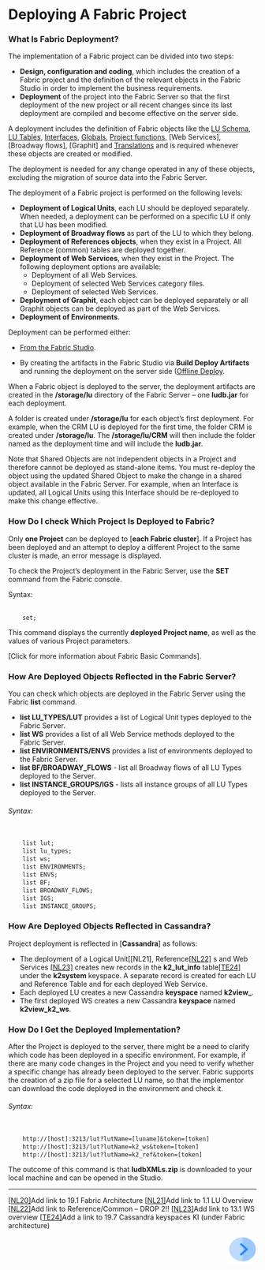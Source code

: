 # Deploying A Fabric Project

### What Is Fabric Deployment?

The implementation of a Fabric project can be divided into two steps:

- **Design, configuration and coding**, which includes the creation of a Fabric project and the definition of the relevant objects in the Fabric Studio in order to implement the business requirements.
- **Deployment** of the project into the Fabric Server so that the first deployment of the new project or all recent changes since its last deployment are compiled and become effective on the server side. 

A deployment includes the definition of Fabric objects like the [LU Schema](/articles/03_logical_units/03_LU_schema_window.md), [LU Tables](/articles/06_LU_tables/01_LU_tables_overview.md), [Interfaces](/articles/05_DB_interfaces/03_DB_interfaces_overview.md), [Globals](/articles/08_globals/01_globals_overview.md), [Project functions](/articles/07_table_population/08_project_functions.md), [Web Services], [Broadway flows], [Graphit] and [Translations](/articles/09_translations/01_translations_overview_and_use_cases.md) and is required whenever these objects are created or modified. 

The deployment is needed for any change operated in any of these objects, excluding the migration of source data into the Fabric Server. 

The deployment of a Fabric project is performed on the following levels:

- **Deployment of Logical Units**, each LU should be deployed separately. When needed, a deployment can be performed on a specific LU if only that LU has been modified.
- **Deployment of Broadway flows** as part of the LU to which they belong.
- **Deployment of References objects**, when they exist in a Project. All Reference (common) tables are deployed together.
- **Deployment of Web Services**, when they exist in the Project. The following deployment options are available: 
  - Deployment of all Web Services. 
  - Deployment of selected Web Services category files.  
  - Deployment of selected Web Services.
- **Deployment of Graphit**, each object can be deployed separately or all Graphit objects can be deployed as part of the Web Services. 
- **Deployment of Environments**.  

Deployment can be performed either:

- [From the Fabric Studio](/articles/16_deploy_fabric/02_deploy_from_Fabric_Studio.md#deploy-from-fabric-studio).

- By creating the artifacts in the Fabric Studio via **Build Deploy Artifacts** and running the deployment on the server side ([Offline Deploy](/articles/16_deploy_fabric/03_offline_deploy.md). 

When a Fabric object is deployed to the server, the deployment artifacts are created in the **/storage/lu** directory of the Fabric Server – one **ludb.jar** for each deployment. 

A folder is created under **/storage/lu** for each object’s first deployment. For example, when the CRM LU is deployed for the first time, the folder CRM is created under **/storage/lu**. The **/storage/lu/CRM** will then include the folder named as the deployment time and will include the **ludb.jar**.

Note that Shared Objects are not independent objects in a Project and therefore cannot be deployed as stand-alone items. You must re-deploy the object using the updated Shared Object to make the change in a shared object available in the Fabric Server. For example, when an Interface is updated, all Logical Units using this Interface should be re-deployed to make this change effective.

### How Do I check Which Project Is Deployed to Fabric? 

Only **one Project** can be deployed to [**each Fabric cluster**]<!--add link to Fabric Architecture-->. If a Project has been deployed and an attempt to deploy a different Project to the same cluster is made, an error message is displayed. 

To check the Project’s deployment in the Fabric Server, use the **SET** command from the Fabric console. 

Syntax:
<pre><code>
    set;
</code></pre>

This command displays the currently **deployed Project name**, as well as the values of various Project parameters. 

[Click for more information about Fabric Basic Commands]<!--Add link to 19.5 Fabric basic commands-->. 

### How Are Deployed Objects Reflected in the Fabric Server?

You can check which objects are deployed in the Fabric Server using the Fabric **list** command.

- **list LU_TYPES/LUT** provides a list of Logical Unit types deployed to the Fabric Server.
- **list WS** provides a list of all Web Service methods deployed to the Fabric Server. 
- **list ENVIRONMENTS/ENVS** provides a list of environments deployed to the Fabric Server.
- **list BF/BROADWAY_FLOWS** - list all Broadway flows of all LU Types deployed to the Server.
- **list INSTANCE_GROUPS/IGS** - lists all instance groups of all LU Types deployed to the Server.

###### Syntax:
<pre><code> 
    list lut; 
    list lu_types;
    list ws;
    list ENVIRONMENTS; 
    list ENVS;
    list BF;
    list BROADWAY_FLOWS;
    list IGS;
    list INSTANCE_GROUPS;
</code></pre>

### How Are Deployed Objects Reflected in Cassandra?

Project deployment is reflected in [**Cassandra**]<!--add link to Fabric Architecture--> as follows:

- The deployment of a Logical Unit[[NL21\], Reference[[NL22\]](#_msocom_22) s and Web Services [[NL23\]](#_msocom_23) creates new records in the **k2_lut_info** table[[TE24\]](#_msocom_24) under the **k2system** keyspace. A separate record is created for each LU and Reference Table and for each deployed Web Service.
- Each deployed LU creates a new Cassandra **keyspace** named **k2view_<LU Name>**.
- The first deployed WS creates a new Cassandra **keyspace** named **k2view_k2_ws**.
 

### How Do I Get the Deployed Implementation?

After the Project is deployed to the server, there might be a need to clarify which code has been deployed in a specific environment. For example, if there are many code changes in the Project and you need to verify whether a specific change has already been deployed to the server. Fabric supports the creation of a zip file for a selected LU name, so that the implementor can download the code deployed in the environment and check it.

###### Syntax:

<pre><code>
	http://[host]:3213/lut?lutName=[luname]&token=[token]
	http://[host]:3213/lut?lutName=k2_ws&token=[token]
	http://[host]:3213/lut?lutName=k2_ref&token=[token]
</code></pre>

The outcome of this command is that **ludbXMLs.zip** is downloaded to your local machine and can be opened in the Studio.

------
 
 [[NL20\]](#_msoanchor_20)Add link to 19.1 Fabric Architecture
 [[NL21\]](#_msoanchor_21)Add link to 1.1 LU Overview
 [[NL22\]](#_msoanchor_22)Add link to Reference/Common – DROP 2!!
 [[NL23\]](#_msoanchor_23)Add link to 13.1 WS overview
 [[TE24\]](#_msoanchor_24)Add a link to 19.7 Cassandra keyspaces KI (under Fabric architecture)

[<img align="right" width="60" height="54" src="/articles/images/Next.png">](/articles/16_deploy_fabric/02_deploy_from_Fabric_Studio.md)
